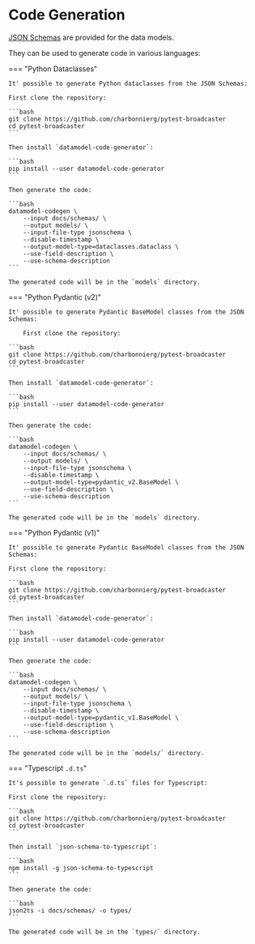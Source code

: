 # Code Generation

[JSON Schemas](https://github.com/charbonnierg/pytest-broadcaster/blob/main/schemas) are provided for the data models.

They can be used to generate code in various languages:

=== "Python Dataclasses"

    It' possible to generate Python dataclasses from the JSON Schemas:

    First clone the repository:

    ```bash
    git clone https://github.com/charbonnierg/pytest-broadcaster
    cd pytest-broadcaster
    ```

    Then install `datamodel-code-generator`:

    ```bash
    pip install --user datamodel-code-generator
    ```

    Then generate the code:

    ```bash
    datamodel-codegen \
        --input docs/schemas/ \
        --output models/ \
        --input-file-type jsonschema \
        --disable-timestamp \
        --output-model-type=dataclasses.dataclass \
        --use-field-description \
        --use-schema-description
    ```

    The generated code will be in the `models` directory.

=== "Python Pydantic (v2)"

    It' possible to generate Pydantic BaseModel classes from the JSON Schemas:

        First clone the repository:

    ```bash
    git clone https://github.com/charbonnierg/pytest-broadcaster
    cd pytest-broadcaster
    ```

    Then install `datamodel-code-generator`:

    ```bash
    pip install --user datamodel-code-generator
    ```

    Then generate the code:

    ```bash
    datamodel-codegen \
        --input docs/schemas/ \
        --output models/ \
        --input-file-type jsonschema \
        --disable-timestamp \
        --output-model-type=pydantic_v2.BaseModel \
        --use-field-description \
        --use-schema-description
    ```

    The generated code will be in the `models` directory.

=== "Python Pydantic (v1)"

    It' possible to generate Pydantic BaseModel classes from the JSON Schemas:

    First clone the repository:

    ```bash
    git clone https://github.com/charbonnierg/pytest-broadcaster
    cd pytest-broadcaster
    ```

    Then install `datamodel-code-generator`:

    ```bash
    pip install --user datamodel-code-generator
    ```

    Then generate the code:

    ```bash
    datamodel-codegen \
        --input docs/schemas/ \
        --output models/ \
        --input-file-type jsonschema \
        --disable-timestamp \
        --output-model-type=pydantic_v1.BaseModel \
        --use-field-description \
        --use-schema-description
    ```

    The generated code will be in the `models/` directory.


=== "Typescript `.d.ts`"

    It's possible to generate `.d.ts` files for Typescript:

    First clone the repository:

    ```bash
    git clone https://github.com/charbonnierg/pytest-broadcaster
    cd pytest-broadcaster
    ```

    Then install `json-schema-to-typescript`:

    ```bash
    npm install -g json-schema-to-typescript
    ```

    Then generate the code:

    ```bash
    json2ts -i docs/schemas/ -o types/
    ```

    The generated code will be in the `types/` directory.